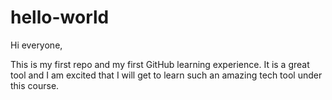 # hello-world
 
 Hi everyone,
 
This is my first repo and my first GitHub learning experience. It is a great tool and I am excited that I will get to learn such an amazing tech tool under this course.
